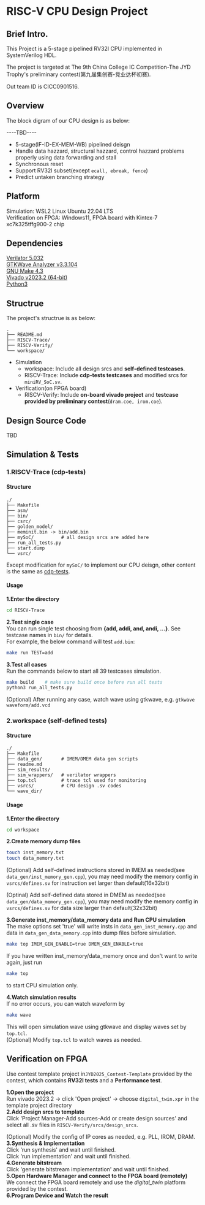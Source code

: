 # RISC-V CPU Design Project
## Brief Intro.
This Project is a 5-stage pipelined RV32I CPU implemented in SystemVerilog HDL.

The project is targeted at The 9th China College IC Competition-The JYD Trophy's preliminary contest(第九届集创赛-竞业达杯初赛).

Out team ID is CICC0901516.

## Overview
The block digram of our CPU design is as below: 

----TBD----

- 5-stage(IF-ID-EX-MEM-WB) pipelined deisgn
- Handle data hazzard, structural hazzard, control hazzard problems properly using data forwarding and stall
- Synchronous reset
- Support RV32I subset(except ```ecall, ebreak, fence```)
- Predict untaken branching strategy
## Platform
Simulation: WSL2 Linux Ubuntu 22.04 LTS  
Verification on FPGA: Windows11, FPGA board with Kintex-7 xc7k325tffg900-2 chip
## Dependencies
[Verilator 5.032](https://github.com/verilator/verilator)  
[GTKWave Analyzer v3.3.104](https://gtkwave.sourceforge.net/)  
[GNU Make 4.3](https://www.gnu.org/software/make/)  
[Vivado v2023.2 (64-bit)](https://china.xilinx.com/support/download/index.html/content/xilinx/zh/downloadNav/vivado-design-tools.html)  
[Python3](https://www.python.org/downloads/)

## Structrue
The project's structrue is as below:
```
.
├── README.md
├── RISCV-Trace/
├── RISCV-Verify/
└── workspace/
```
- Simulation
    - workspace: Include all design srcs and **self-defined testcases**.  
    - RISCV-Trace: Include **cdp-tests testcases** and modified srcs for ```miniRV_SoC.sv```.
- Verification(on FPGA board)
    - RISCV-Verify: Include **on-board vivado project** and **testcase provided by preliminary contest**(```dram.coe, irom.coe```).

## Design Source Code
TBD

## Simulation & Tests
### 1.RISCV-Trace (cdp-tests)
#### Structure
```
./
├── Makefile
├── asm/
├── bin/
├── csrc/
├── golden_model/
├── meminit.bin -> bin/add.bin
├── mySoC/          # all design srcs are added here
├── run_all_tests.py
├── start.dump
└── vsrc/
```
Except modification for ```mySoC/``` to implement our CPU deisgn, other content is the same as [cdp-tests](https://gitee.com/hitsz-cslab/cdp-tests).
#### Usage
**1.Enter the directory**
```bash
cd RISCV-Trace
```
**2.Test single case**  
You can run single test choosing from **{add, addi, and, andi, ...}**. See testcase names in ```bin/``` for details.  
For example, the below command will test ```add.bin```:
```bash
make run TEST=add
```

**3.Test all cases**  
Run the commands below to start all 39 testcases simulation.
```bash
make build    # make sure build once before run all tests
python3 run_all_tests.py
```

(Optional) After running any case, watch wave using gtkwave, e.g. ```gtkwave waveform/add.vcd```


### 2.workspace (self-defined tests)
#### Structure
```
./
├── Makefile
├── data_gen/       # IMEM/DMEM data gen scripts
├── readme.md
├── sim_results/
├── sim_wrappers/   # verilator wrappers
├── top.tcl         # trace tcl used for monitoring
├── vsrcs/          # CPU design .sv codes
└── wave_dir/
```

#### Usage
**1.Enter the directory**  
```bash
cd workspace
```

**2.Create memory dump files**
```bash
touch inst_memory.txt
touch data_memory.txt
```

(Optional) Add self-defined instructions stored in IMEM as needed(see ```data_gen/inst_memory_gen.cpp```), you may need modify the memory config in ```vsrcs/defines.sv``` for instruction set larger than default(16x32bit)

(Optinal) Add self-defined data stored in DMEM as needed(see ```data_gen/data_memory_gen.cpp```), you may need modify the memory config in ```vsrcs/defines.sv``` for data size larger than default(32x32bit)

**3.Generate inst_memory/data_memory data and Run CPU simulation**  
The make options set 'true' will write insts in ```data_gen_inst_memory.cpp``` and data in ```data_gen_data_memory.cpp``` into dump files before simulation.
```bash
make top IMEM_GEN_ENABLE=true DMEM_GEN_ENABLE=true
```

If you have written inst_memory/data_memory once and don't want to write again, just run 
```bash
make top
```
to start CPU simulation only.

**4.Watch simulation results**  
If no error occurs, you can watch waveform by
```bash
make wave
```
This will open simulation wave using gtkwave and display waves set by ```top.tcl```.  
(Optional) Modify ```top.tcl``` to watch waves as needed.

## Verification on FPGA
Use contest template project in```JYD2025_Contest-Template``` provided by the contest, which contains **RV32I tests** and a **Performance test**.  

**1.Open the project**  
Run vivado 2023.2 -> click 'Open project' -> choose ```digital_twin.xpr``` in the template project directory  
**2.Add design srcs to template**  
Click 'Project Manager-Add sources-Add or create design sources' and select all .sv files in ```RISCV-Verify/srcs/design_srcs```.  

(Optional) Modify the config of IP cores as needed, e.g. PLL, IROM, DRAM.  
**3.Synthesis & Implementation**   
Click 'run synthesis' and wait until finished.  
Click 'run implementation' and wait until finished.  
**4.Generate bitstream**  
Click 'generate bitstream implementation' and wait until finished.  
**5.Open Hardware Manager and connect to the FPGA board (remotely)**  
We connect the FPGA board remotely and use the *digital_twin* platform provided by the contest.  
**6.Program Device and Watch the result**